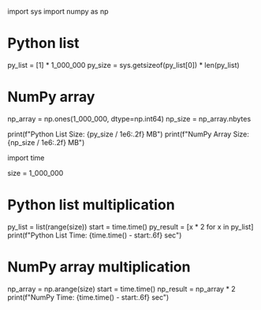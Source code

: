 import sys
import numpy as np

# Python list
py_list = [1] * 1_000_000
py_size = sys.getsizeof(py_list[0]) * len(py_list)

# NumPy array
np_array = np.ones(1_000_000, dtype=np.int64)
np_size = np_array.nbytes

print(f"Python List Size: {py_size / 1e6:.2f} MB")
print(f"NumPy Array Size: {np_size / 1e6:.2f} MB")


import time

size = 1_000_000

# Python list multiplication
py_list = list(range(size))
start = time.time()
py_result = [x * 2 for x in py_list]
print(f"Python List Time: {time.time() - start:.6f} sec")

# NumPy array multiplication
np_array = np.arange(size)
start = time.time()
np_result = np_array * 2
print(f"NumPy Time: {time.time() - start:.6f} sec")

